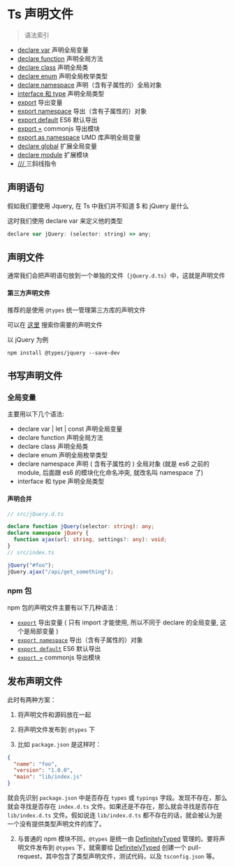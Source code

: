 # Ts 声明文件

> 语法索引

- [declare var](https://ts.xcatliu.com/basics/declaration-files.html#declare-var) 声明全局变量
- [declare function](https://ts.xcatliu.com/basics/declaration-files.html#declare-function) 声明全局方法
- [declare class](https://ts.xcatliu.com/basics/declaration-files.html#declare-class) 声明全局类
- [declare enum](https://ts.xcatliu.com/basics/declaration-files.html#declare-enum) 声明全局枚举类型
- [declare namespace](https://ts.xcatliu.com/basics/declaration-files.html#declare-namespace) 声明（含有子属性的）全局对象
- [interface 和 type](https://ts.xcatliu.com/basics/declaration-files.html#interface-和-type) 声明全局类型
- [export](https://ts.xcatliu.com/basics/declaration-files.html#export) 导出变量
- [export namespace](https://ts.xcatliu.com/basics/declaration-files.html#export-namespace) 导出（含有子属性的）对象
- [export default](https://ts.xcatliu.com/basics/declaration-files.html#export-default) ES6 默认导出
- [export =](https://ts.xcatliu.com/basics/declaration-files.html#export-1) commonjs 导出模块
- [export as namespace](https://ts.xcatliu.com/basics/declaration-files.html#export-as-namespace) UMD 库声明全局变量
- [declare global](https://ts.xcatliu.com/basics/declaration-files.html#declare-global) 扩展全局变量
- [declare module](https://ts.xcatliu.com/basics/declaration-files.html#declare-module) 扩展模块
- [/// ](https://ts.xcatliu.com/basics/declaration-files.html#san-xie-xian-zhi-ling) 三斜线指令

## 声明语句

假如我们要使用 Jquery, 在 Ts 中我们并不知道 $ 和 jQuery 是什么

这时我们使用 declare var 来定义他的类型

```js
declare var jQuery: (selector: string) => any;
```

## 声明文件

通常我们会把声明语句放到一个单独的文件（`jQuery.d.ts`）中，这就是声明文件

#### 第三方声明文件

推荐的是使用 `@types` 统一管理第三方库的声明文件

可以在 [这里](https://www.typescriptlang.org/dt/search?search=) 搜索你需要的声明文件

以 jQuery 为例

```shell
npm install @types/jquery --save-dev
```

## 书写声明文件

### 全局变量

主要用以下几个语法:

- declare var | let | const 声明全局变量
- declare function 声明全局方法
- declare class 声明全局类
- declare enum 声明全局枚举类型
- declare namespace 声明 ( 含有子属性的 ) 全局对象 (就是 es6 之前的 module, 后面跟 es6 的模块化化命名冲突, 就改名叫 namespace 了)
- interface 和 type 声明全局类型

#### 声明合并

```ts
// src/jQuery.d.ts

declare function jQuery(selector: string): any;
declare namespace jQuery {
  function ajax(url: string, settings?: any): void;
}
// src/index.ts

jQuery("#foo");
jQuery.ajax("/api/get_something");
```

### npm 包

npm 包的声明文件主要有以下几种语法：

- [`export`](https://ts.xcatliu.com/basics/declaration-files.html#export) 导出变量 ( 只有 import 才能使用, 所以不同于 declare 的全局变量, 这个是局部变量 )
- [`export namespace`](https://ts.xcatliu.com/basics/declaration-files.html#export-namespace) 导出（含有子属性的）对象
- [`export default`](https://ts.xcatliu.com/basics/declaration-files.html#export-default) ES6 默认导出
- [`export =`](https://ts.xcatliu.com/basics/declaration-files.html#export-1) commonjs 导出模块

## 发布声明文件

此时有两种方案：

1. 将声明文件和源码放在一起
2. 将声明文件发布到 `@types` 下

3. 比如 `package.json` 是这样时：

```json
{
  "name": "foo",
  "version": "1.0.0",
  "main": "lib/index.js"
}
```

就会先识别 `package.json` 中是否存在 `types` 或 `typings` 字段。发现不存在，那么就会寻找是否存在 `index.d.ts` 文件。如果还是不存在，那么就会寻找是否存在 `lib/index.d.ts` 文件。假如说连 `lib/index.d.ts` 都不存在的话，就会被认为是一个没有提供类型声明文件的库了。

2. 与普通的 npm 模块不同，`@types` 是统一由 [DefinitelyTyped](https://github.com/DefinitelyTyped/DefinitelyTyped/) 管理的。要将声明文件发布到 `@types` 下，就需要给 [DefinitelyTyped](https://github.com/DefinitelyTyped/DefinitelyTyped/) 创建一个 pull-request，其中包含了类型声明文件，测试代码，以及 `tsconfig.json` 等。
